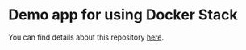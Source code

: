 # Demo app for using Docker Stack

You can find details about this repository [here](https://zerokspot.com/weblog/2017/09/03/docker-stacks-for-local-development/).
